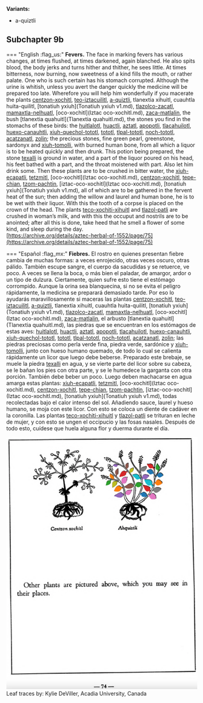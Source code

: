 **Variants:**

- a-quiztli

## Subchapter 9b  

=== "English :flag_us:"
    **Fevers.** The face in marking fevers has various changes, at times flushed, at times darkened, again blanched. He also spits blood, the body jerks and turns hither and thither, he sees little. At times bitterness, now burning, now sweetness of a kind fills the mouth, or rather palate. One who is such certain has his stomach corrupted. Although the urine is whitish, unless you avert the danger quickly the medicine will be prepared too late. Wherefore you will help him wonderfully if you macerate the plants [centzon-xochitl](Centzon-xochitl.md), [teo-iztacuilitl](Teo-iztaquilitl.md), [a-quiztli](Ahquiztli.md), tlanextia xihuitl, cuauhtla huita-quilitl, [tonatiuh yxiuh](Tonatiuh yxiuh v1.md), [tlazolco-zacatl](Tlazol-teo-zacatl.md), [mamaxtla-nelhuatl](Mamaxtla-nelhuatl.md), [oco-xochitl](Iztac oco-xochitl.md), [zaca-matlalin](Zaca-matlalin.md), the bush [tlanextia quahuitl](Tlanextia quahuitl.md), the stones you find in the stomachs of these birds: the [huitlalotl](huitlalotl.md), [huactli](huactli.md), [aztatl](aztatl.md), [apopotli](apopotli.md), [tlacahuilotl](tlacahuilotl.md), [huexo-canauhtli](huexo-canauhtli.md), [xiuh-quechol-tototl](xiuh-quechol-tototl.md), [tototl](tototl.md), [tlpal-tototl](tlapal-tototl.md), [noch-tototl](noch-tototl.md), [acatzanatl](acatzanatl.md), [zolin](zolin.md); the precious stones, fine green pearl, greenstone, sardonyx and [xiuh-tomolli](xiuh-tomolli.md), with burned human bone, from all which a liquor is to be heated quickly and then drunk. This potion being prepared, the stone [texalli](texalli.md) is ground in water, and a part of the liquor poured on his head, his feet bathed with a part, and the throat moistened with part. Also let him drink some. Then these plants are to be crushed in bitter water, the [xiuh-ecapatli](Eca-patli.md), [tetzmitl](Tetzmitl.md), [oco-xochitl](Iztac oco-xochitl.md), [centzon-xochitl](Centzon-xochitl.md), [tepe-chian](Tepe-chian.md), [tzom-pachtin](Tzon-pachtzin.md), [iztac-oco-xochitl](Iztac oco-xochitl.md), [tonatiuh yxiuh](Tonatiuh yxiuh v1.md), all of which are to be gathered in the fervent heat of the sun; then adding the willow and laurel and human bone, he is to be wet with their liquor. With this the tooth of a corpse is placed on the crown of the head. The plants [teco-xochiti-xihuitl](teco-xochiti-xihuitl.md) and [tlazol-patli](Tlazol-patli.md) are crushed in woman’s milk, and with this the occuput and nostrils are to be anointed; after all this is done, take heed that he smell a flower of some kind, and sleep during the day.  
    [https://archive.org/details/aztec-herbal-of-1552/page/75](https://archive.org/details/aztec-herbal-of-1552/page/75)  


=== "Español :flag_mx:"
    **Fiebres.** El rostro en quienes presentan fiebre cambia de muchas formas: a veces enrojecido, otras veces oscuro, otras pálido. También escupe sangre, el cuerpo da sacudidas y se retuerce, ve poco. A veces se llena la boca, o más bien el paladar, de amargor, ardor o un tipo de dulzura. Ciertamente, quien sufre esto tiene el estómago corrompido. Aunque la orina sea blanquecina, si no se evita el peligro rápidamente, la medicina se preparará demasiado tarde. Por eso lo ayudarás maravillosamente si maceras las plantas [centzon-xochitl](Centzon-xochitl.md), [teo-iztacuilitl](Teo-iztaquilitl.md), [a-quiztli](Ahquiztli.md), tlanextia xihuitl, cuauhtla huita-quilitl, [tonatiuh yxiuh](Tonatiuh yxiuh v1.md), [tlazolco-zacatl](Tlazol-teo-zacatl.md), [mamaxtla-nelhuatl](Mamaxtla-nelhuatl.md), [oco-xochitl](Iztac oco-xochitl.md), [zaca-matlalin](Zaca-matlalin.md), el arbusto [tlanextia quahuitl](Tlanextia quahuitl.md), las piedras que se encuentran en los estómagos de estas aves: [huitlalotl](huitlalotl.md), [huactli](huactli.md), [aztatl](aztatl.md), [apopotli](apopotli.md), [tlacahuilotl](tlacahuilotl.md), [huexo-canauhtli](huexo-canauhtli.md), [xiuh-quechol-tototl](xiuh-quechol-tototl.md), [tototl](tototl.md), [tlpal-tototl](tlapal-tototl.md), [noch-tototl](noch-tototl.md), [acatzanatl](acatzanatl.md), [zolin](zolin.md); las piedras preciosas como perla verde fina, piedra verde, sardónice y [xiuh-tomolli](xiuh-tomolli.md), junto con hueso humano quemado, de todo lo cual se calienta rápidamente un licor que luego debe beberse. Preparado este brebaje, se muele la piedra [texalli](texalli.md) en agua, y se vierte parte del licor sobre su cabeza, se le bañan los pies con otra parte, y se le humedece la garganta con otra porción. También debe beber un poco. Luego deben machacarse en agua amarga estas plantas: [xiuh-ecapatli](Eca-patli.md), [tetzmitl](Tetzmitl.md), [oco-xochitl](Iztac oco-xochitl.md), [centzon-xochitl](Centzon-xochitl.md), [tepe-chian](Tepe-chian.md), [tzom-pachtin](Tzon-pachtzin.md), [iztac-oco-xochitl](Iztac oco-xochitl.md), [tonatiuh yxiuh](Tonatiuh yxiuh v1.md), todas recolectadas bajo el calor intenso del sol. Añadiendo sauce, laurel y hueso humano, se moja con este licor. Con esto se coloca un diente de cadáver en la coronilla. Las plantas [teco-xochiti-xihuitl](teco-xochiti-xihuitl.md) y [tlazol-patli](Tlazol-patli.md) se trituran en leche de mujer, y con esto se ungen el occipucio y las fosas nasales. Después de todo esto, cuídese que huela alguna flor y duerma durante el día.  

![K_ID007_p074_02_Ahquiztli.png](assets/K_ID007_p074_02_Ahquiztli.png)  
Leaf traces by: Kylie DeViller, Acadia University, Canada  
